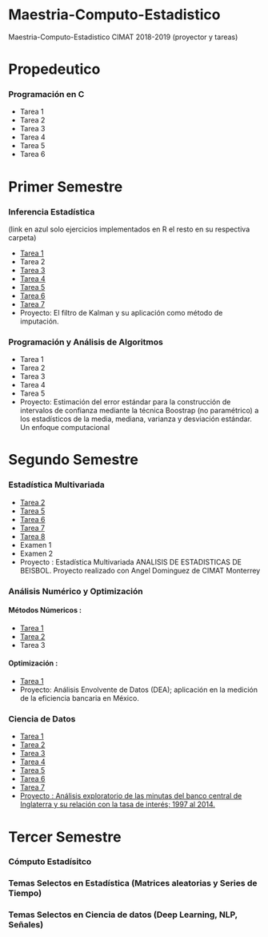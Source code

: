 # Maestria-Computo-Estadistico
Maestria-Computo-Estadistico CIMAT 2018-2019 (proyector y tareas)

# Propedeutico
### Programación en C
* Tarea 1
* Tarea 2
* Tarea 3
* Tarea 4
* Tarea 5
* Tarea 6

# Primer Semestre
### Inferencia Estadística 
(link en azul solo ejercicios implementados en R el resto en su respectiva carpeta)
* [Tarea 1](https://nbviewer.jupyter.org/github/hairo1421/Maestria-Computo-Estadistico/blob/master/01-Primer%20Semestre/Inferencia%20Estad%C3%ADstica/Tareas/Tarea%201/Ejercicios%20en%20R/Tarea1_IE.html)
* Tarea 2
* [Tarea 3](https://github.com/hairo1421/Maestria-Computo-Estadistico/blob/master/01-Primer%20Semestre/Inferencia%20Estad%C3%ADstica/Tareas/Tarea%203/Ejercicios%20en%20R/Tarea_3_Miranda_Belmonte_Hairo_Ulises.html)
* [Tarea 4](https://nbviewer.jupyter.org/github/hairo1421/Maestria-Computo-Estadistico/blob/master/01-Primer%20Semestre/Inferencia%20Estad%C3%ADstica/Tareas/Tarea%204/Ejercicios%20en%20R/Tarea%204.html)
* [Tarea 5](https://nbviewer.jupyter.org/github/hairo1421/Maestria-Computo-Estadistico/blob/master/01-Primer%20Semestre/Inferencia%20Estad%C3%ADstica/Tareas/Tarea%205/Ejercicios%20en%20R/Tarea%205.html)
* [Tarea 6](https://nbviewer.jupyter.org/github/hairo1421/Maestria-Computo-Estadistico/blob/master/01-Primer%20Semestre/Inferencia%20Estad%C3%ADstica/Tareas/Tarea%206/Ejercicios%20en%20R/Tarea_6_Miranda_Belmonte_Hairo_Ulises_Inferencia.html)
* [Tarea 7](https://nbviewer.jupyter.org/github/hairo1421/Maestria-Computo-Estadistico/blob/master/01-Primer%20Semestre/Inferencia%20Estad%C3%ADstica/Tareas/Tarea%207/Ejercicios%20en%20R/Tarea7_Miranda_Belmonte_Hairo_Ulises.html)
* Proyecto: El filtro de Kalman y su aplicación como método de
imputación.
### Programación y Análisis de Algoritmos
* Tarea 1
* Tarea 2
* Tarea 3
* Tarea 4
* Tarea 5
* Proyecto: Estimación del error estándar para la construcción de
intervalos de confianza mediante la técnica Boostrap
(no paramétrico) a los estadísticos de la media,
mediana, varianza y desviación estándar. Un enfoque
computacional

# Segundo Semestre
### Estadística Multivariada
* [Tarea 2](https://nbviewer.jupyter.org/github/hairo1421/Maestria-Computo-Estadistico/blob/master/02-Segundo%20Semestre%20-%20Estad%C3%ADstica%20Multivariada/Tarea%202/Tarea_2_Miranda_Blemonte_Hairo_Ulises.html)
* [Tarea 5](https://nbviewer.jupyter.org/github/hairo1421/Maestria-Computo-Estadistico/blob/master/02-Segundo%20Semestre%20-%20Estad%C3%ADstica%20Multivariada/Tarea%205/Tarea_5_Hairo_Ulises_Miranda_Belmonte.html)
* [Tarea 6](https://nbviewer.jupyter.org/github/hairo1421/Maestria-Computo-Estadistico/blob/master/02-Segundo%20Semestre%20-%20Estad%C3%ADstica%20Multivariada/Tarea%206/Tarea%206%20Hairo%20Ulises%20Miranda%20Belmonte.html)
* [Tarea 7](https://nbviewer.jupyter.org/github/hairo1421/Maestria-Computo-Estadistico/blob/master/02-Segundo%20Semestre%20-%20Estad%C3%ADstica%20Multivariada/Tarea%207/Tarea_7_Hairo_Ulises_Miranda_Belmonte.html)
* [Tarea 8](https://nbviewer.jupyter.org/github/hairo1421/Maestria-Computo-Estadistico/blob/master/02-Segundo%20Semestre%20-%20Estad%C3%ADstica%20Multivariada/Tarea%208/Tarea%208%20Hairo%20Ulises%20Miranda%20Belmonte.html)
* Examen 1
* Examen 2
* Proyecto : Estadística Multivariada
ANALISIS DE ESTADISTICAS DE BEISBOL. Proyecto realizado con Angel Dominguez de CIMAT Monterrey

### Análisis Numérico y Optimización 
#### Métodos Númericos :
* [Tarea 1](https://nbviewer.jupyter.org/github/hairo1421/Maestria-Computo-Estadistico/blob/master/03-Segundo%20Semestre%20-%20An%C3%A1lisis%20Num%C3%A9rico%20y%20Optimizaci%C3%B3n/M%C3%A9todos%20N%C3%BAmericos/Tarea%201/Soluci%C3%B3n/Tarea%201%20M%C3%A9todos%20N%C3%BAmericos%20Hairo%20Miranda.ipynb)
* [Tarea 2](https://nbviewer.jupyter.org/github/hairo1421/Maestria-Computo-Estadistico/blob/master/03-Segundo%20Semestre%20-%20An%C3%A1lisis%20Num%C3%A9rico%20y%20Optimizaci%C3%B3n/M%C3%A9todos%20N%C3%BAmericos/Tarea%202/Soluci%C3%B3n/Tarea%202%20Metodos%20Numericos.ipynb)
* Tarea 3
#### Optimización :
* [Tarea 1](https://nbviewer.jupyter.org/github/hairo1421/Maestria-Computo-Estadistico/blob/master/03-Segundo%20Semestre%20-%20An%C3%A1lisis%20Num%C3%A9rico%20y%20Optimizaci%C3%B3n/Optimizaci%C3%B3n/Tarea_1_Hairo_Ulises_Miranda_Belmonte.html)
* Proyecto: Análisis Envolvente de Datos (DEA);
aplicación en la medición de la eficiencia
bancaria en México.
### Ciencia de Datos
* [Tarea 1](https://github.com/hairo1421/Maestria-Computo-Estadistico/blob/master/04-Segundo%20Semestre%20-%20Ciencia%20de%20Datos/Tareas/Tarea%201/Tarea%201.pdf)
* [Tarea 2](https://github.com/hairo1421/Maestria-Computo-Estadistico/blob/master/04-Segundo%20Semestre%20-%20Ciencia%20de%20Datos/Tareas/Tarea%202/Soluci%C3%B3n/Tarea%202%20reporte.pdf)
* [Tarea 3](https://github.com/hairo1421/Maestria-Computo-Estadistico/blob/master/04-Segundo%20Semestre%20-%20Ciencia%20de%20Datos/Tareas/Tarea%203/Soluci%C3%B3n/Tarea%203%20Miranda%20Belmonte%20Hairo.pdf)
* [Tarea 4](https://github.com/hairo1421/Maestria-Computo-Estadistico/blob/master/04-Segundo%20Semestre%20-%20Ciencia%20de%20Datos/Tareas/Tarea%204/Soluci%C3%B3n/Tarea%204%20Miranda%20Belmonte%20Hairo.pdf)
* [Tarea 5](https://github.com/hairo1421/Maestria-Computo-Estadistico/blob/master/04-Segundo%20Semestre%20-%20Ciencia%20de%20Datos/Tareas/Tarea%205/Soluci%C3%B3n/Tarea%205%20Miranda%20Belmonte%20Hairo.pdf)
* [Tarea 6](https://github.com/hairo1421/Maestria-Computo-Estadistico/blob/master/04-Segundo%20Semestre%20-%20Ciencia%20de%20Datos/Tareas/Tarea%206/Soluci%C3%B3n/Tarea%206%20Miranda%20Belmonte%20Hairo.pdf)
* [Tarea 7](https://github.com/hairo1421/Maestria-Computo-Estadistico/blob/master/04-Segundo%20Semestre%20-%20Ciencia%20de%20Datos/Tareas/Tarea%207/Tarea%207.pdf)
* [Proyecto : Análisis exploratorio de las minutas del banco
central de Inglaterra y su relación con la tasa
de interés; 1997 al 2014.](https://github.com/hairo1421/Maestria-Computo-Estadistico/blob/master/04-Segundo%20Semestre%20-%20Ciencia%20de%20Datos/Proyecto/Presentaci%C3%B3n%20Hairo%20Belmonte.pdf)

# Tercer Semestre

### Cómputo Estadísitco 

### Temas Selectos en Estadística (Matrices aleatorias y Series de Tiempo)

### Temas Selectos en Ciencia de datos (Deep Learning, NLP, Señales)
